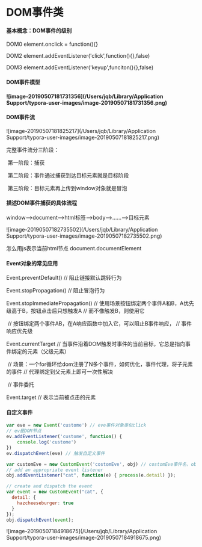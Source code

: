 # DOM事件类

#### 基本概念：DOM事件的级别

DOM0	element.onclick = function(){}

DOM2	element.addEventListener('click',function(){},false)

DOM3	element.addEventListener('keyup',funciton(){},false)

#### DOM事件模型

#### ![image-20190507181731356](/Users/jqb/Library/Application Support/typora-user-images/image-20190507181731356.png)

#### DOM事件流

![image-20190507181825217](/Users/jqb/Library/Application Support/typora-user-images/image-20190507181825217.png)

完整事件流分三阶段：

​	第一阶段：捕获

​	第二阶段：事件通过捕获到达目标元素就是目标阶段

​	第三阶段：目标元素再上传到window对象就是冒泡

#### 描述DOM事件捕获的具体流程

window—>document—>html标签—>body—>……—>目标元素

![image-20190507182735502](/Users/jqb/Library/Application Support/typora-user-images/image-20190507182735502.png)

怎么用js表示当前html节点 document.documentElement

#### Event对象的常见应用

Event.preventDefault()	// 阻止链接默认跳转行为

Event.stopPropagation()	// 阻止冒泡行为

Event.stopImmediatePropagation() // 使用场景按钮绑定两个事件A和B，A优先级高于B，按钮点击后只想触发A								// 而不像触发B，则使用它	

​								// 按钮绑定两个事件AB，在A响应函数中加入它，可以阻止B事件响应，								// 事件响应优先级

Event.currentTarget	// 当事件沿着DOM触发时事件的当前目标，它总是指向事件绑定的元素（父级元素）

​					   // 场景：一个for循环给dom注册了N多个事件，如何优化，事件代理，将子元素的事件      					   // 代理绑定到父元素上即可一次性解决

​					   // 事件委托

Event.target	// 表示当前被点击的元素

#### 自定义事件

```javascript
var eve = new Event('custome') // eve事件对象类似click
// ev是DOM节点
ev.addEventListener('custome', function() {
    console.log('custome')
})
ev.dispatchEvent(eve) // 触发自定义事件

var customEve = new CustomEvent('costomEve', obj) // costomEve事件名，obj接受一个自定义对象
// add an appropriate event listener
obj.addEventListener("cat", function(e) { process(e.detail) });

// create and dispatch the event
var event = new CustomEvent("cat", {
  detail: {
    hazcheeseburger: true
  }
});
obj.dispatchEvent(event);
```

![image-20190507184918675](/Users/jqb/Library/Application Support/typora-user-images/image-20190507184918675.png)